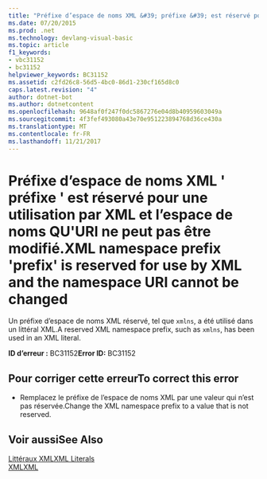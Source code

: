 ```yaml
---
title: "Préfixe d’espace de noms XML &#39; préfixe &#39; est réservé pour une utilisation par XML et l’espace de noms QU'URI ne peut pas être modifié."
ms.date: 07/20/2015
ms.prod: .net
ms.technology: devlang-visual-basic
ms.topic: article
f1_keywords:
- vbc31152
- bc31152
helpviewer_keywords: BC31152
ms.assetid: c2fd26c8-56d5-4bc0-86d1-230cf165d8c0
caps.latest.revision: "4"
author: dotnet-bot
ms.author: dotnetcontent
ms.openlocfilehash: 9648af0f247f0dc5867276e04d8b40959603049a
ms.sourcegitcommit: 4f3fef493080a43e70e951223894768d36ce430a
ms.translationtype: MT
ms.contentlocale: fr-FR
ms.lasthandoff: 11/21/2017
---
```

# <a name="xml-namespace-prefix-39prefix39-is-reserved-for-use-by-xml-and-the-namespace-uri-cannot-be-changed"></a><span data-ttu-id="7d82d-102">Préfixe d’espace de noms XML &#39; préfixe &#39; est réservé pour une utilisation par XML et l’espace de noms QU'URI ne peut pas être modifié.</span><span class="sxs-lookup"><span data-stu-id="7d82d-102">XML namespace prefix &#39;prefix&#39; is reserved for use by XML and the namespace URI cannot be changed</span></span>
<span data-ttu-id="7d82d-103">Un préfixe d’espace de noms XML réservé, tel que `xmlns`, a été utilisé dans un littéral XML.</span><span class="sxs-lookup"><span data-stu-id="7d82d-103">A reserved XML namespace prefix, such as `xmlns`, has been used in an XML literal.</span></span>  
  
 <span data-ttu-id="7d82d-104">**ID d’erreur :** BC31152</span><span class="sxs-lookup"><span data-stu-id="7d82d-104">**Error ID:** BC31152</span></span>  
  
## <a name="to-correct-this-error"></a><span data-ttu-id="7d82d-105">Pour corriger cette erreur</span><span class="sxs-lookup"><span data-stu-id="7d82d-105">To correct this error</span></span>  
  
-   <span data-ttu-id="7d82d-106">Remplacez le préfixe de l’espace de noms XML par une valeur qui n’est pas réservée.</span><span class="sxs-lookup"><span data-stu-id="7d82d-106">Change the XML namespace prefix to a value that is not reserved.</span></span>  
  
## <a name="see-also"></a><span data-ttu-id="7d82d-107">Voir aussi</span><span class="sxs-lookup"><span data-stu-id="7d82d-107">See Also</span></span>  
 [<span data-ttu-id="7d82d-108">Littéraux XML</span><span class="sxs-lookup"><span data-stu-id="7d82d-108">XML Literals</span></span>](../../visual-basic/language-reference/xml-literals/index.md)  
 [<span data-ttu-id="7d82d-109">XML</span><span class="sxs-lookup"><span data-stu-id="7d82d-109">XML</span></span>](../../visual-basic/programming-guide/language-features/xml/index.md)
